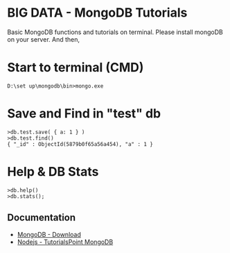 # BIG DATA - MongoDB Tutorials
Basic MongoDB functions and tutorials on terminal. Please install mongoDB on your server. And then,

# Start to terminal (CMD)
```
D:\set up\mongodb\bin>mongo.exe
```

# Save and Find in "test" db
```
>db.test.save( { a: 1 } )
>db.test.find()
{ "_id" : ObjectId(5879b0f65a56a454), "a" : 1 }
```

# Help & DB Stats
```
>db.help()
>db.stats();
```


## Documentation

* [MongoDB - Download](https://www.mongodb.com/download-center/community)
* [Nodejs - TutorialsPoint MongoDB](https://www.tutorialspoint.com/mongodb/index.htm)
